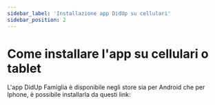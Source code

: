 ```yaml
---
sidebar_label: 'Installazione app DidUp su cellulari'
sidebar_position: 2
---
```


# Come installare l'app su cellulari o tablet

L'app DidUp Famiglia è disponibile negli store sia per Android che per Iphone, è possibile installarla da questi link:



